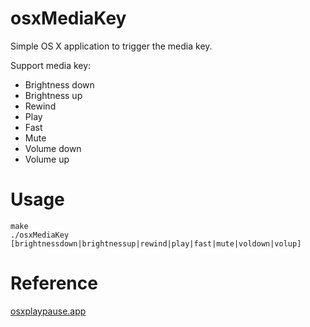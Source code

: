 # osxMediaKey
Simple OS X application to trigger the media key.  

Support media key:  
- Brightness down
- Brightness up
- Rewind
- Play
- Fast
- Mute
- Volume down
- Volume up

# Usage
```
make
./osxMediaKey [brightnessdown|brightnessup|rewind|play|fast|mute|voldown|volup]
```
# Reference
[osxplaypause.app](https://github.com/puffnfresh/osxplaypause.git)  